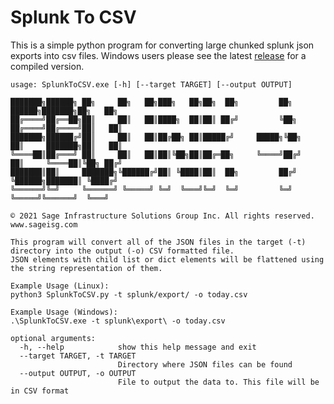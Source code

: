 # Splunk To CSV

This is a simple python program for converting large chunked splunk json exports into csv files. Windows users please see the latest [release](https://github.com/OGDeguy/SplunkToCSV/releases) for a compiled version.


```batch
usage: SplunkToCSV.exe [-h] [--target TARGET] [--output OUTPUT]

███████╗██████╗ ██╗     ██╗   ██╗███╗   ██╗██╗  ██╗         ██╗       ██████╗███████╗██╗   ██╗
██╔════╝██╔══██╗██║     ██║   ██║████╗  ██║██║ ██╔╝         ╚██╗     ██╔════╝██╔════╝██║   ██║
███████╗██████╔╝██║     ██║   ██║██╔██╗ ██║█████╔╝     █████╗╚██╗    ██║     ███████╗██║   ██║
╚════██║██╔═══╝ ██║     ██║   ██║██║╚██╗██║██╔═██╗     ╚════╝██╔╝    ██║     ╚════██║╚██╗ ██╔╝
███████║██║     ███████╗╚██████╔╝██║ ╚████║██║  ██╗         ██╔╝     ╚██████╗███████║ ╚████╔╝
╚══════╝╚═╝     ╚══════╝ ╚═════╝ ╚═╝  ╚═══╝╚═╝  ╚═╝         ╚═╝       ╚═════╝╚══════╝  ╚═══╝

© 2021 Sage Infrastructure Solutions Group Inc. All rights reserved.         
www.sageisg.com

This program will convert all of the JSON files in the target (-t) directory into the output (-o) CSV formatted file.
JSON elements with child list or dict elements will be flattened using the string representation of them.

Example Usage (Linux):
python3 SplunkToCSV.py -t splunk/export/ -o today.csv

Example Usage (Windows):
.\SplunkToCSV.exe -t splunk\export\ -o today.csv

optional arguments:
  -h, --help            show this help message and exit
  --target TARGET, -t TARGET
                        Directory where JSON files can be found
  --output OUTPUT, -o OUTPUT
                        File to output the data to. This file will be in CSV format


```